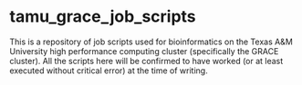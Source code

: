 # tamu_grace_job_scripts

This is a repository of job scripts used for bioinformatics on the Texas A&M University high performance computing cluster (specifically the GRACE cluster). All the scripts here will be confirmed to have worked (or at least executed without critical error) at the time of writing. 
